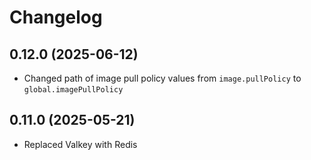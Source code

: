 # Changelog

## 0.12.0 (2025-06-12)
* Changed path of image pull policy values from `image.pullPolicy` to `global.imagePullPolicy`

## 0.11.0 (2025-05-21)
* Replaced Valkey with Redis
